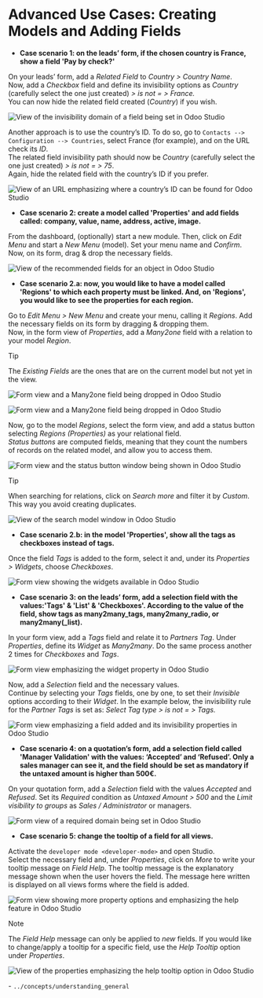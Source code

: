 # Advanced Use Cases: Creating Models and Adding Fields

  - **Case scenario 1: on the leads’ form, if the chosen country is
    France, show a field 'Pay by check?'**

On your leads’ form, add a *Related Field* to *Country \> Country
Name*.  
Now, add a *Checkbox* field and define its invisibility options as
*Country* (carefully select the one just created) *\> is not = \>
France.*  
You can now hide the related field created (*Country*) if you wish.

![View of the invisibility domain of a field being set in Odoo
Studio](models_fields/invisible_domain.png)

Another approach is to use the country’s ID. To do so, go to `Contacts
--> Configuration --> Countries`, select France (for example), and on
the URL check its *ID*.  
The related field invisibility path should now be *Country* (carefully
select the one just created) *\> is not = \> 75*.  
Again, hide the related field with the country’s ID if you prefer.

![View of an URL emphasizing where a country’s ID can be found for Odoo
Studio](models_fields/url_id.png)

  - **Case scenario 2: create a model called 'Properties' and add fields
    called: company, value, name, address, active, image.**

From the dashboard, (optionally) start a new module. Then, click on
*Edit Menu* and start a *New Menu* (model). Set your menu name and
*Confirm*. Now, on its form, drag & drop the necessary fields.

![View of the recommended fields for an object in Odoo
Studio](models_fields/new_menu.png)

  - **Case scenario 2.a: now, you would like to have a model called
    'Regions' to which each property must be linked. And, on 'Regions',
    you would like to see the properties for each region.**

Go to *Edit Menu \> New Menu* and create your menu, calling it
*Regions*. Add the necessary fields on its form by dragging & dropping
them.  
Now, in the form view of *Properties*, add a *Many2one* field with a
relation to your model *Region*.

<div class="tip">

<div class="title">

Tip

</div>

The *Existing Fields* are the ones that are on the current model but not
yet in the view.

![Form view and a Many2one field being dropped in Odoo
Studio](models_fields/new_existing_fields.png)

</div>

![Form view and a Many2one field being dropped in Odoo
Studio](models_fields/real_estate_many2one.png)

Now, go to the model *Regions*, select the form view, and add a status
button selecting *Regions (Properties)* as your relational field.  
*Status buttons* are computed fields, meaning that they count the
numbers of records on the related model, and allow you to access them.

![Form view and the status button window being shown in Odoo
Studio](models_fields/add_button.png)

<div class="tip">

<div class="title">

Tip

</div>

When searching for relations, click on *Search more* and filter it by
*Custom*. This way you avoid creating duplicates.

![View of the search model window in Odoo
Studio](models_fields/search_model_custom.png)

</div>

  - **Case scenario 2.b: in the model 'Properties', show all the tags as
    checkboxes instead of tags.**

Once the field *Tags* is added to the form, select it and, under its
*Properties \> Widgets*, choose *Checkboxes*.

![Form view showing the widgets available in Odoo
Studio](models_fields/widget.png)

  - **Case scenario 3: on the leads’ form, add a selection field with
    the values:'Tags' & 'List' & 'Checkboxes'. According to the value of
    the field, show tags as many2many\_tags, many2many\_radio, or
    many2many(\_list).**

In your form view, add a *Tags* field and relate it to *Partners Tag*.
Under *Properties*, define its *Widget* as *Many2many*. Do the same
process another 2 times for *Checkboxes* and *Tags*.

![Form view emphasizing the widget property in Odoo
Studio](models_fields/widget_checkboxes.png)

Now, add a *Selection* field and the necessary values.  
Continue by selecting your *Tags* fields, one by one, to set their
*Invisible* options according to their *Widget*. In the example below,
the invisibility rule for the *Partner Tags* is set as: *Select Tag type
\> is not = \> Tags.*

![Form view emphasizing a field added and its invisibility properties in
Odoo Studio](models_fields/domain_select_tag_type.png)

  - **Case scenario 4: on a quotation’s form, add a selection field
    called 'Manager Validation' with the values: ‘Accepted’ and
    ‘Refused’. Only a sales manager can see it, and the field should
    be set as mandatory if the untaxed amount is higher than 500€.**

On your quotation form, add a *Selection* field with the values
*Accepted* and *Refused*. Set its *Required* condition as *Untaxed
Amount \> 500* and the *Limit visibility to groups* as *Sales /
Administrator* or managers.

![Form view of a required domain being set in Odoo
Studio](models_fields/domain_higher_500.png)

  - **Case scenario 5: change the tooltip of a field for all views.**

Activate the `developer mode <developer-mode>` and open Studio.  
Select the necessary field and, under *Properties*, click on *More* to
write your tooltip message on *Field Help*. The tooltip message is the
explanatory message shown when the user hovers the field. The message
here written is displayed on all views forms where the field is added.

![Form view showing more property options and emphasizing the help
feature in Odoo Studio](models_fields/field_help.png)

<div class="note">

<div class="title">

Note

</div>

The *Field Help* message can only be applied to *new* fields. If you
would like to change/apply a tooltip for a specific field, use the *Help
Tooltip* option under *Properties*.

![View of the properties emphasizing the help tooltip option in Odoo
Studio](models_fields/help_tooltip.png)

</div>

<div class="seealso">

\- `../concepts/understanding_general`

</div>
